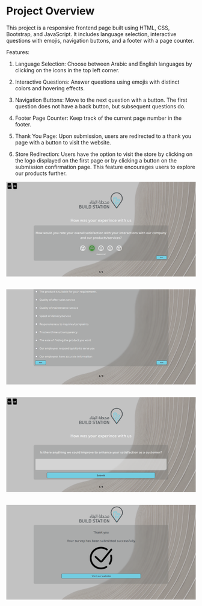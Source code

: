 # Project Overview

This project is a responsive frontend page built using HTML, CSS, Bootstrap, and JavaScript. It includes language selection, interactive questions with emojis, navigation buttons, and a footer with a page counter.

Features:

1. Language Selection: Choose between Arabic and English languages by clicking on the icons in the top left corner.

2. Interactive Questions: Answer questions using emojis with distinct colors and hovering effects.

3. Navigation Buttons: Move to the next question with a button. The first question does not have a back button, but subsequent questions do.

4. Footer Page Counter: Keep track of the current page number in the footer.

5. Thank You Page: Upon submission, users are redirected to a thank you page with a button to visit the website.

6. Store Redirection: Users have the option to visit the store by clicking on the logo displayed on the first page or by clicking a button on the submission confirmation page. This feature encourages users to explore our products further.


![](computerView.PNG)
<br><br>

![](computerView2.PNG)
<br><br>

![](computerView3.PNG)
<br><br>

![](computerView4.PNG)
<br><br>
